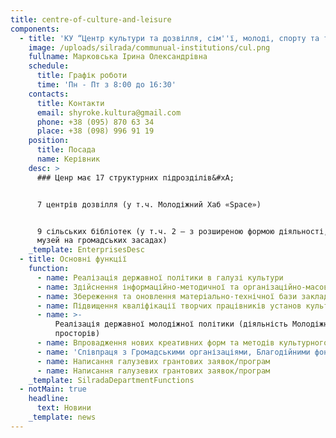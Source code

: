 ```yaml
---
title: centre-of-culture-and-leisure
components:
  - title: 'КУ “Центр культури та дозвілля, сім''ї, молоді, спорту та туризму”'
    image: /uploads/silrada/communual-institutions/cul.png
    fullname: Марковська Ірина Олександрівна
    schedule:
      title: Графік роботи
      time: 'Пн - Пт з 8:00 до 16:30'
    contacts:
      title: Контакти
      email: shyroke.kultura@gmail.com
      phone: +38 (095) 870 63 34
      place: +38 (098) 996 91 19
    position:
      title: Посада
      name: Керівник
    desc: >
      ### Ценр має 17 структурних підрозділів&#xA;


      7 центрів дозвілля (у т.ч. Молодіжний Хаб «Space»)


      9 сільських бібліотек (у т.ч. 2 – з розширеною формою діяльності, 1 –
      музей на громадських засадах)
    _template: EnterprisesDesc
  - title: Основні функції
    function:
      - name: Реалізація державної політики в галузі культури
      - name: Здійснення інформаційно-методичної та організаційно-масової роботи
      - name: Збереження та оновлення матеріально-технічної бази закладів культури
      - name: Підвищення кваліфікації творчих працівників установ культури
      - name: >-
          Реалізація державної молодіжної політики (діяльність Молодіжної ради,
          просторів)
      - name: Впровадження нових креативних форм та методів культурного дозвілля
      - name: 'Співпраця з Громадськими організаціями, Благодійними фондами'
      - name: Написання галузевих грантових заявок/програм
      - name: Написання галузевих грантових заявок/програм
    _template: SilradaDepartmentFunctions
  - notMain: true
    headline:
      text: Новини
    _template: news
---
```


